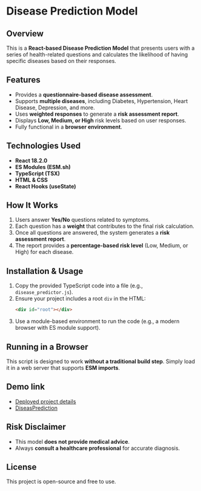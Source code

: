 # Disease Prediction Model

## Overview
This is a **React-based Disease Prediction Model** that presents users with a series of health-related questions and calculates the likelihood of having specific diseases based on their responses.

## Features
- Provides a **questionnaire-based disease assessment**.
- Supports **multiple diseases**, including Diabetes, Hypertension, Heart Disease, Depression, and more.
- Uses **weighted responses** to generate a **risk assessment report**.
- Displays **Low, Medium, or High** risk levels based on user responses.
- Fully functional in a **browser environment**.

## Technologies Used
- **React 18.2.0**
- **ES Modules (ESM.sh)**
- **TypeScript (TSX)**
- **HTML & CSS**
- **React Hooks (useState)**

## How It Works
1. Users answer **Yes/No** questions related to symptoms.
2. Each question has a **weight** that contributes to the final risk calculation.
3. Once all questions are answered, the system generates a **risk assessment report**.
4. The report provides a **percentage-based risk level** (Low, Medium, or High) for each disease.

## Installation & Usage
1. Copy the provided TypeScript code into a file (e.g., `disease_predictor.js`).
2. Ensure your project includes a root `div` in the HTML:
   ```html
   <div id="root"></div>
   ```
3. Use a module-based environment to run the code (e.g., a modern browser with ES module support).

## Running in a Browser
This script is designed to work **without a traditional build step**. Simply load it in a web server that supports **ESM imports**.

## Demo link 
- [Deployed project details](https://www.val.town/v/abhishekprojects/Disease_Prediction_Model) 
- [DiseasPrediction](https://abhishekprojects-disease_prediction_model.web.val.run/)

## Risk Disclaimer
- This model **does not provide medical advice**.
- Always **consult a healthcare professional** for accurate diagnosis.

## License
This project is open-source and free to use.
